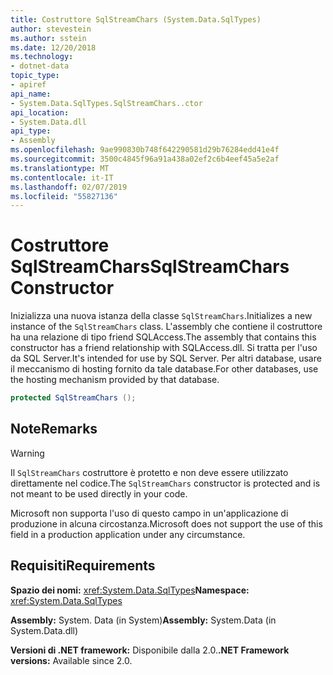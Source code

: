 ```yaml
---
title: Costruttore SqlStreamChars (System.Data.SqlTypes)
author: stevestein
ms.author: sstein
ms.date: 12/20/2018
ms.technology:
- dotnet-data
topic_type:
- apiref
api_name:
- System.Data.SqlTypes.SqlStreamChars..ctor
api_location:
- System.Data.dll
api_type:
- Assembly
ms.openlocfilehash: 9ae990830b748f642290581d29b76284edd41e4f
ms.sourcegitcommit: 3500c4845f96a91a438a02ef2c6b4eef45a5e2af
ms.translationtype: MT
ms.contentlocale: it-IT
ms.lasthandoff: 02/07/2019
ms.locfileid: "55827136"
---
```

# <a name="sqlstreamchars-constructor"></a><span data-ttu-id="0e140-102">Costruttore SqlStreamChars</span><span class="sxs-lookup"><span data-stu-id="0e140-102">SqlStreamChars Constructor</span></span>

<span data-ttu-id="0e140-103">Inizializza una nuova istanza della classe `SqlStreamChars`.</span><span class="sxs-lookup"><span data-stu-id="0e140-103">Initializes a new instance of the `SqlStreamChars` class.</span></span> <span data-ttu-id="0e140-104">L'assembly che contiene il costruttore ha una relazione di tipo friend SQLAccess.</span><span class="sxs-lookup"><span data-stu-id="0e140-104">The assembly that contains this constructor has a friend relationship with SQLAccess.dll.</span></span> <span data-ttu-id="0e140-105">Si tratta per l'uso da SQL Server.</span><span class="sxs-lookup"><span data-stu-id="0e140-105">It's intended for use by SQL Server.</span></span> <span data-ttu-id="0e140-106">Per altri database, usare il meccanismo di hosting fornito da tale database.</span><span class="sxs-lookup"><span data-stu-id="0e140-106">For other databases, use the hosting mechanism provided by that database.</span></span>

```csharp
protected SqlStreamChars ();
```

## <a name="remarks"></a><span data-ttu-id="0e140-107">Note</span><span class="sxs-lookup"><span data-stu-id="0e140-107">Remarks</span></span>

> [!WARNING]
> <span data-ttu-id="0e140-108">Il `SqlStreamChars` costruttore è protetto e non deve essere utilizzato direttamente nel codice.</span><span class="sxs-lookup"><span data-stu-id="0e140-108">The `SqlStreamChars` constructor is protected and is not meant to be used directly in your code.</span></span>
>
> <span data-ttu-id="0e140-109">Microsoft non supporta l'uso di questo campo in un'applicazione di produzione in alcuna circostanza.</span><span class="sxs-lookup"><span data-stu-id="0e140-109">Microsoft does not support the use of this field in a production application under any circumstance.</span></span>

## <a name="requirements"></a><span data-ttu-id="0e140-110">Requisiti</span><span class="sxs-lookup"><span data-stu-id="0e140-110">Requirements</span></span>

<span data-ttu-id="0e140-111">**Spazio dei nomi:** <xref:System.Data.SqlTypes></span><span class="sxs-lookup"><span data-stu-id="0e140-111">**Namespace:** <xref:System.Data.SqlTypes></span></span>

<span data-ttu-id="0e140-112">**Assembly:** System. Data (in System)</span><span class="sxs-lookup"><span data-stu-id="0e140-112">**Assembly:** System.Data (in System.Data.dll)</span></span>

<span data-ttu-id="0e140-113">**Versioni di .NET framework:** Disponibile dalla 2.0.</span><span class="sxs-lookup"><span data-stu-id="0e140-113">**.NET Framework versions:** Available since 2.0.</span></span>